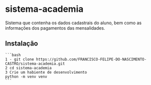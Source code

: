 # sistema-academia
Sistema que contenha os dados cadastrais do aluno, bem como as informações dos pagamentos das mensalidades.

## Instalação
    ```bash
    1 - git clone https://github.com/FRANCISCO-FELIPE-DO-NASCIMENTO-CASTRO/sistema-academia.git
    2 cd sistema-academia
    3 Crie um habiente de desenvolvimento    
    python -m venv venv
    ```